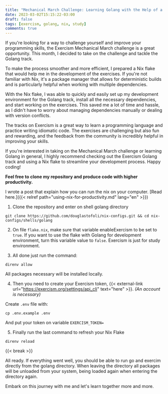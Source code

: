 ```yaml
---
title: "Mechanical March Challenge: Learning Golang with the Help of a Nix Flake"
date: 2023-03-02T15:15:22-03:00
draft: false
tags: [exercism, golang, nix, study]
comments: true
---
```


If you're looking for a way to challenge yourself and improve your programming skills, the Exercism Mechanical March challenge is a great opportunity. This month, I decided to take on the challenge and tackle the Golang track.

To make the process smoother and more efficient, I prepared a Nix flake that would help me in the development of the exercises. If you're not familiar with Nix, it's a package manager that allows for deterministic builds and is particularly helpful when working with multiple dependencies.

With the Nix flake, I was able to quickly and easily set up my development environment for the Golang track, install all the necessary dependencies, and start working on the exercises. This saved me a lot of time and hassle, as I didn't have to worry about managing dependencies manually or dealing with version conflicts.

The tracks on Exercism is a great way to learn a programming language and practice writing idiomatic code. The exercises are challenging but also fun and rewarding, and the feedback from the community is incredibly helpful in improving your skills.

If you're interested in taking on the Mechanical March challenge or learning Golang in general, I highly recommend checking out the Exercism Golang track and using a Nix flake to streamline your development process. Happy coding!


**Feel free to clone my repository and produce code with higher productivity.**

I wrote a post that explain how you can run the nix on your computer. [Read here.]({{< relref path="using-nix-for-productivity.md" lang="en" >}})

1. Clone the repository and enter on shell golang directory
```
git clone https://github.com/douglastofoli/nix-configs.git && cd nix-configs/shells/golang
```

2. On file `flake.nix`, make sure that variable enableExercism to be set to `true`. If you want to use the flake with Golang for development environment, turn this variable value to `false`. Exercism is just for study environment.

3. All done just run the command:
```
direnv allow
```

All packages necessary will be installed locally.

4. Then you need to create your Exercism token, {{< external-link url="https://exercism.org/settings/api_cli" text="here" >}}. _(An account is necessary)_

Create `.env` file with:
```
cp .env.example .env
```

And put your token on variable `EXERCISM_TOKEN=`

5. Finally run the last command to refresh your Nix Flake
```
direnv reload
```
  
{{< break >}}

All ready. If everything went well, you should be able to run go and exercim directly from the golang directory. When leaving the directory all packages will be unloaded from your system, being loaded again when entering the directory again.

Embark on this journey with me and let's learn together more and more.
